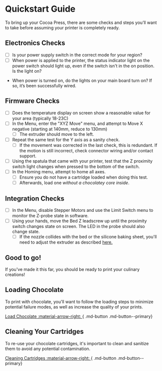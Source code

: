# Quickstart Guide

To bring up your Cocoa Press, there are some checks and steps you’ll want to take before assuming your printer is completely ready.  

## Electronics Checks

 - [ ] Is your power supply switch in the correct mode for your region?
 - [ ] When power is applied to the printer, the status indicator light on the power switch should light up, even if the switch isn't in the on position.  Is the light on?

<!-- TODO Add photo of funky power switch. -->
- When power is turned on, do the lights on your main board turn on?  If so, it’s been successfully wired.

## Firmware Checks
 - [ ] Does the temperature display on screen show a reasonable value for your area (typically 18-23C)
 - [ ] In the Menu, enter the "XYZ Move" menu, and attempt to Move X negative (starting at 140mm, reduce to 130mm)
   - [ ] The extruder should move to the left.

 - [ ] Repeat the same test for the Y axis as a sanity check.
   - [ ] If the movement was corrected in the last check, this is redundant.  If the motion is still incorrect, check connector wiring and/or contact support.

 - [ ] Using the spatula that came with your printer, test that the Z proximity switch light changes when pressed to the bottom of the switch.
 - [ ] In the Homing menu, attempt to home all axes.
    - [ ] Ensure you do not have a cartridge loaded when doing this test.
    - [ ] Afterwards, load one *without a chocolatey core inside*.

## Integration Checks 
 - [ ] In the Menu, disable Stepper Motors and use the Limit Switch menu to monitor the Z-probe state in software.
 - [ ] Using your hands, move the Bed Z leadscrew up until the proximity switch changes state on screen.  The LED in the probe should also change state.
    - [ ] If the nozzle collides with the bed or the silicone baking sheet, you'll need to adjust the extruder as described [here.](../Advanced/Troubleshooting.md#adjusting-extruder-height)

## Good to go!

If you've made it this far, you should be ready to print your culinary creations!

## Loading Chocolate

To print with chocolate, you'll want to follow the loading steps to minimize potential failure modes, as well as increase the quality of your prints.

[Load Chocolate :material-arrow-right: ](Loading.md){ .md-button .md-button--primary}

## Cleaning Your Cartridges

To re-use your chocolate cartridges, it's important to clean and sanitize them to avoid any potential contamination.

[Cleaning Cartridges :material-arrow-right: ](Cleaning.md){ .md-button .md-button--primary}